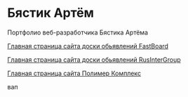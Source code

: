 
# Бястик Артём

Портфолио веб-разработчика Бястика Артёма

[Главная страница сайта доски обьявлений FastBoard](https://stalker3343.github.io/Board/src/ "FastBoard")

[Главная страница сайта доски обьявлений RusInterGroup](https://stalker3343.github.io/RusInter%20Group/ "RusInterGroup")

[Главная страница сайта Полимер Комплекс](https://stalker3343.github.io/PolimerComplex/ "Полимер Комплекс")



вап

